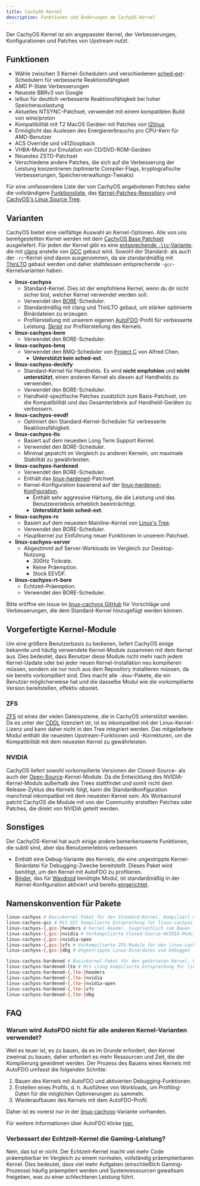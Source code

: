 ```yaml
---
title: CachyOS Kernel
description: Funktionen und Änderungen am CachyOS Kernel
---
```


Der CachyOS Kernel ist ein angepasster Kernel, der Verbesserungen, Konfigurationen und Patches von Upstream nutzt.

## Funktionen

- Wähle zwischen 3 Kernel-Schedulern und verschiedenen [sched-ext](/de/configuration/sched-ext)-Schedulern für verbesserte Reaktionsfähigkeit
- AMD P-State Verbesserungen
- Neueste BBRv3 von Google
- le9uo für deutlich verbesserte Reaktionsfähigkeit bei hoher Speicherauslastung
- Aktuelles NTSYNC-Patchset, verwendet mit einem kompatiblen Build von wine/proton
- Kompatibilität mit T2 MacOS Geräten mit Patches von [t2linux](https://github.com/t2linux/linux-t2-patches/)
- Ermöglicht das Auslesen des Energieverbrauchs pro CPU-Kern für AMD-Benutzer
- ACS Override und v412loopback
- VHBA-Modul zur Emulation von CD/DVD-ROM-Geräten
- Neuestes ZSTD-Patchset
- Verschiedene andere Patches, die sich auf die Verbesserung der Leistung konzentrieren (optimierte Compiler-Flags, kryptografische Verbesserungen, Speicherverwaltungs-Tweaks)

Für eine umfassendere Liste der von CachyOS angebotenen Patches siehe die vollständigere
[Funktionsliste](https://github.com/CachyOS/linux-cachyos/?tab=readme-ov-file#features), das [Kernel-Patches-Repository](https://github.com/CachyOS/kernel-patches)
und [CachyOS's Linux Source Tree](https://github.com/CachyOS/linux).

## Varianten

CachyOS bietet eine vielfältige Auswahl an Kernel-Optionen. Alle von uns bereitgestellten Kernel werden mit dem [CachyOS Base Patchset](https://github.com/CachyOS/kernel-patches) ausgeliefert.
Für jeden der Kernel gibt es eine [entsprechende `-lto`-Variante](#namenskonvention-für-pakete), die
mit [clang](https://clang.llvm.org/) anstelle von [GCC](https://gcc.gnu.org/) gebaut wird. Sowohl der Standard- als auch der `-rc`-Kernel sind davon ausgenommen, da sie
standardmäßig mit [ThinLTO](https://blog.llvm.org/2016/06/thinlto-scalable-and-incremental-lto.html) gebaut werden und daher stattdessen entsprechende `-gcc`-Kernelvarianten haben.

- **linux-cachyos**
    - Standard-Kernel. Dies ist der empfohlene Kernel, wenn du dir nicht sicher bist, welcher Kernel verwendet werden soll.
    - Verwendet den [BORE](https://github.com/firelzrd/bore-scheduler)-Scheduler.
    - Standardmäßig mit clang und ThinLTO gebaut, um stärker optimierte Binärdateien zu erzeugen.
    - Profilerstellung mit unserem eigenen [AutoFDO](https://cachyos.org/blog/2411-kernel-autofdo/)-Profil für verbesserte Leistung. [Skript](https://github.com/CachyOS/cachyos-benchmarker/blob/master/kernel-autofdo.sh) zur Profilerstellung des Kernels.
- **linux-cachyos-bore**
    - Verwendet den BORE-Scheduler.
- **linux-cachyos-bmq**
    - Verwendet den BMQ-Scheduler von [Project C](https://gitlab.com/alfredchen/projectc/) von Alfred Chen.
        - **Unterstützt kein sched-ext**.
- **linux-cachyos-deckify**
    - Standard-Kernel für Handhelds. Es wird **nicht empfohlen** und **nicht unterstützt**, einen anderen Kernel als diesen auf Handhelds zu verwenden.
    - Verwendet den BORE-Scheduler.
    - Handheld-spezifische Patches zusätzlich zum Basis-Patchset, um die Kompatibilität und das Gesamterlebnis auf Handheld-Geräten zu verbessern.
- **linux-cachyos-eevdf**
    - Optimiert den Standard-Kernel-Scheduler für verbesserte Reaktionsfähigkeit.
- **linux-cachyos-lts**
    - Basiert auf dem neuesten Long Term Support Kernel.
    - Verwendet den BORE-Scheduler.
    - Minimal gepatcht im Vergleich zu anderen Kerneln, um maximale Stabilität zu gewährleisten.
- **linux-cachyos-hardened**
    - Verwendet den BORE-Scheduler.
    - Enthält das [linux-hardened](https://github.com/anthraxx/linux-hardened)-Patchset.
    - Kernel-Konfiguration basierend auf der [linux-hardened-Konfiguration](https://gitlab.archlinux.org/archlinux/packaging/packages/linux-hardened/-/blob/main/config).
        - Enthält sehr aggressive Härtung, die die Leistung und das Benutzererlebnis erheblich beeinträchtigt.
        - **Unterstützt kein sched-ext**.
- **linux-cachyos-rc**
    - Basiert auf dem neuesten Mainline-Kernel von [Linus's Tree](https://github.com/torvalds/linux/).
    - Verwendet den BORE-Scheduler.
    - Hauptkernel zur Einführung neuer Funktionen in unserem Patchset.
- **linux-cachyos-server**
    - Abgestimmt auf Server-Workloads im Vergleich zur Desktop-Nutzung.
        - 300Hz Tickrate.
        - Keine Präemption.
        - Stock EEVDF.
- **linux-cachyos-rt-bore**
    - Echtzeit-Präemption.
    - Verwendet den BORE-Scheduler.

Bitte eröffne ein Issue im [linux-cachyos GitHub](https://github.com/CachyOS/linux-cachyos) für Vorschläge und Verbesserungen, die dem Standard-Kernel hinzugefügt werden können.

## Vorgefertigte Kernel-Module

Um eine größere Benutzerbasis zu bedienen, liefert CachyOS einige bekannte und häufig verwendete Kernel-Module zusammen mit dem Kernel aus. Dies bedeutet, dass Benutzer diese Module nicht mehr nach jedem Kernel-Update oder bei jeder neuen Kernel-Installation neu kompilieren müssen, sondern sie nur noch aus dem Repository installieren müssen, da sie bereits vorkompiliert sind. Dies macht alle `-dkms`-Pakete, die ein Benutzer möglicherweise hat und die dasselbe Modul wie die vorkompilierte Version bereitstellen, effektiv obsolet.

### ZFS

[ZFS](https://openzfs.org/wiki/Main_Page) ist eines der vielen Dateisysteme, die in CachyOS unterstützt werden. Da es unter der
[CDDL](https://opensource.org/license/cddl-1-0) lizenziert ist, ist es inkompatibel mit der Linux-Kernel-Lizenz und kann daher nicht in den Tree integriert werden. Das mitgelieferte Modul enthält
die neuesten Upstream-Funktionen und -Korrekturen, um die Kompatibilität mit dem neuesten Kernel zu gewährleisten.

### NVIDIA

CachyOS liefert sowohl vorkompilierte Versionen der Closed-Source- als auch der [Open-Source](https://github.com/NVIDIA/open-gpu-kernel-modules/)-Kernel-Module. Da die Entwicklung
des NVIDIA-Kernel-Moduls außerhalb des Trees stattfindet und somit nicht dem Release-Zyklus des Kernels folgt, kann die Standardkonfiguration manchmal inkompatibel mit dem neuesten
Kernel sein. Als Workaround patcht CachyOS die Module mit von der Community erstellten Patches oder Patches, die direkt von NVIDIA geteilt werden.

## Sonstiges

Der CachyOS-Kernel hat auch einige andere bemerkenswerte Funktionen, die subtil sind, aber das Benutzererlebnis verbessern

- Enthält eine Debug-Variante des Kernels, die eine ungestrippte Kernel-Binärdatei für Debugging-Zwecke bereitstellt. Dieses Paket wird benötigt, um den Kernel mit AutoFDO zu profilieren.
- [Binder](https://developer.android.com/reference/android/os/Binder), das für [Waydroid](https://waydro.id/) benötigte Modul, ist standardmäßig in der Kernel-Konfiguration aktiviert
und bereits [eingerichtet](https://github.com/CachyOS/linux-cachyos/blob/master/linux-cachyos/config#L10559).

## Namenskonvention für Pakete

```sh
linux-cachyos # Basiskernel-Paket für den Standard-Kernel. Kompiliert mit clang
linux-cachyos-gcc # Mit GCC kompilierte Entsprechung für linux-cachyos
linux-cachyos-{,gcc-}headers # Kernel-Header, hauptsächlich zum Bauen
linux-cachyos-{,gcc-}nvidia # Vorkompilierte Closed-Source-NVIDIA-Module für den linux-cachyos-Kernel
linux-cachyos-{,gcc-}nvidia-open
linux-cachyos-{,gcc-}zfs # Vorkompilierte ZFS-Module für den linux-cachyos-Kernel
linux-cachyos-{,gcc-}dbg # Ungestrippte Linux-Binärdatei zum Debuggen

linux-cachyos-hardened # Basiskernel-Paket für den gehärteten Kernel. Kompiliert mit GCC
linux-cachyos-hardened-lto # Mit clang kompilierte Entsprechung für linux-cachyos-hardened
linux-cachyos-hardened-{,lto-}headers
linux-cachyos-hardened-{,lto-}nvidia
linux-cachyos-hardened-{,lto-}nvidia-open
linux-cachyos-hardened-{,lto-}zfs
linux-cachyos-hardened-{,lto-}dbg
```

## FAQ

### Warum wird AutoFDO nicht für alle anderen Kernel-Varianten verwendet?

Weil es teuer ist, es zu bauen, da es im Grunde erfordert, den Kernel zweimal zu bauen, daher erfordert es mehr Ressourcen und Zeit, die der Kompilierung gewidmet werden. Der Prozess des Bauens eines Kernels mit AutoFDO umfasst die folgenden Schritte:

1) Bauen des Kernels mit AutoFDO und aktivierten Debugging-Funktionen.
2) Erstellen eines Profils, d. h. Ausführen von Workloads, um Profiling-Daten für die möglichen Optimierungen zu sammeln.
3) Wiederaufbauen des Kernels mit dem AutoFDO-Profil.

Daher ist es vorerst nur in der [linux-cachyos](/de/features/kernel#varianten)-Variante vorhanden.

Für weitere Informationen über AutoFDO klicke [hier.](https://cachyos.org/blog/2411-kernel-autofdo/)

### Verbessert der Echtzeit-Kernel die Gaming-Leistung?

Nein, das tut er nicht. Der Echtzeit-Kernel macht viel mehr Code präemptierbar im Vergleich zu einem normalen, vollständig präemptierbaren Kernel. Dies bedeutet, dass viel mehr Aufgaben (einschließlich Gaming-Prozesse) häufig präemptiert werden und Systemressourcen gewaltsam freigeben, was zu einer schlechteren Leistung führt.
